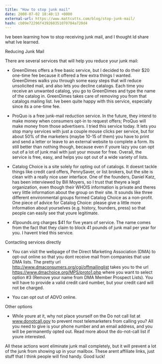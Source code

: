 ```yaml
---
title: "How to stop junk mail"
date: 2008-07-02 18:40:13 +0000
external-url: https://www.mattcutts.com/blog/stop-junk-mail/
hash: cb09e72296f439260351070704a720d4
---
```


Ive been learning how to stop receiving junk mail, and I thought Id share what Ive learned.

Reducing Junk Mail

There are several services that will help you reduce your junk mail:

- GreenDimes offers a free basic service, but I decided to do their $20 one-time fee because it offered a few extra things I wanted. GreenDimes walks you through some easy steps that will reduce unsolicited mail, and also lets you decline catalogs. Each time you receive an unwanted catalog, you go to GreenDimes and type the name of the catalog in. GreenDimes takes care of removing you from that catalogs mailing list. Ive been quite happy with this service, especially since its a one-time fee.

- ProQuo is a free junk-mail reduction service. In the future, they intend to make money when consumers opt-in to request offers; ProQuo will make money from those advertisers. I tried this service today. It lets you stop many services with just a couple mouse clicks per service, but for about 50% of the marketers (maybe 10-15 of them) you have to print and send a letter or leave to an external website to complete a form. Its still better than nothing though, because even if youre lazy you can opt out of a lot of junk mail with just your mouse for free. Overall, the service is free, easy, and helps you opt out of a wide variety of lists.

- Catalog Choice is a site solely for opting out of catalogs. It doesnt tackle things like credit card offers, PennySaver, or list brokers, but the site is clean with a really nice user interface. One of the founders, Daniel Katz, has been interviewed by Bill Moyers, so I trust that theyre a legit organization, even though their WHOIS information is private and theres very little information about the group on their site. It sounds like three different environmental groups formed Catalog Choice as a non-profit. One piece of advice for Catalog Choice: please give a little more information about yourselves (e.g. history, founders, press) so that people can easily see that youre legitimate.

- 41pounds.org charges $41 for five years of service. The name comes from the fact that they claim to block 41 pounds of junk mail per year for you. I havent tried this service.

Contacting services directly

- You can visit the webpage of the Direct Marketing Association (DMA) to opt-out online so that you dont receive mail from companies that use DMA lists. The pretty url http://www.dmaconsumers.org/cgi/offmailinglist takes you to the url https://www.dmachoice.org/MPS/proto1.php where you want to select option #3 (Remove your name from DMA Member Prospect Lists). You will have to provide a valid credit card number, but your credit card will not be charged.

- You can opt out of ADVO online.

Other options

- While youre at it, why not place yourself on the Do not call list at www.donotcall.gov to prevent most telemarketers from calling you? All you need to give is your phone number and an email address, and you will be permanently opted out. Read more about the do-not-call list if youre interested.

All these actions wont eliminate junk mail completely, but it will prevent a lot of the junk from showing up in your mailbox. These arent affiliate links, just stuff that I think people will find handy. Good luck!

